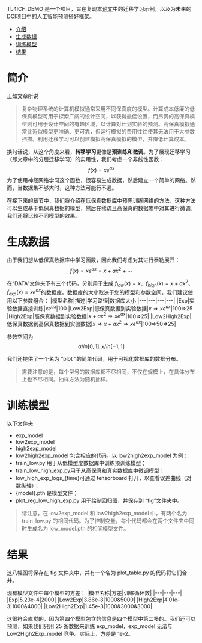 TL4ICF_DEMO 是一个项目，旨在复现本[论文](https://ieeexplore.ieee.org/document/8932676?arnumber=8932676)中的迁移学习示例，以及为未来的DCI项目中的人工智能预测搭好框架。

- [介绍](#introduction)
- [生成数据](#生成数据)
- [训练模型](#训练模型)
- [结果](#result)


# 简介 
正如文章所说

> 复杂物理系统的计算机模拟通常采用不同保真度的模型。计算成本低廉的低保真模型可用于探索广阔的设计空间，以获得最佳设置，而昂贵的高保真模型则可用于设计空间的有趣区域，以计算对计划实验的预测。高保真模拟通常比近似模型更准确、更可靠，但运行模拟的费用往往使其无法用于大参数扫描。利用迁移学习可以创建模拟高保真模拟的模型，并降低计算成本。

换句话说，从这个角度来看，**转移学习**更像是**预训练和微调**。为了展现迁移学习（即文章中的分层迁移学习）的实用性，我们考虑一个非线性函数：
$$f(x)=xe^{ax}$$
为了使用神经网络学习这个函数，很容易生成数据，然后建立一个简单的网络。然而，当数据集不够大时，这种方法可能行不通。

在接下来的章节中，我们将介绍在低保真数据库中预先训练网络的方法，这种方法可以生成基于低保真数据的模型，然后在稀疏且高保真的数据库中对其进行微调。我们还将比较不同模型的效果。

# 生成数据
由于我们想从低保真数据库中学习函数，因此我们考虑对其进行泰勒展开：
$$f(x)=xe^{ax}=x+ax^2+\cdots$$

在“DATA”文件夹下有三个代码，分别用于生成 $f_{low}(x)=x$、$f_{high}(x)=x+ax^2$、$f_{exp}(x)=xe^{ax}$的数据库。数据库的大小取决于您的模型和参数空间，我们建议使用以下参数组合：
|模型名称|描述|学习路径|数据库大小
|---|---|---|---|
|Exp|实验数据直接训练|$xe^{ax}$|100
|Low2Exp|低保真数据到实验数据|$x\Rightarrow xe^{ax}$|100$\Rightarrow$25
|High2Exp|高保真数据到实验数据|$x+ax^2\Rightarrow xe^{ax}$|100$\Rightarrow$25|
|Low2High2Exp|低保真数据到高保真数据到实验数据|$x\Rightarrow x+ax^2\Rightarrow xe^{ax}$|100$\Rightarrow$50$\Rightarrow$25|

参数空间为
$$a/in[0,1],x/in[-1,1]$$

我们还提供了一个名为 “plot ”的简单代码，用于可视化数据库的数据分布。
> 需要注意的是，每个型号的数据库都不尽相同，不仅在规模上，在具体分布上也不尽相同。抽样方法为随机抽样。

# 训练模型
以下文件夹
- exp_model
- low2exp_model
- high2exp_model
- low2high2exp_model
包含相应的代码。以 low2high2exp_model 为例：
- train_low.py 用于从低模型度数据库中训练预训练模型；
- train_low_high_exp.py用于从高保真和真实数据库中微调模型；
- low_high_exp_logs_{time}可通过 tensorboard 打开，以查看误差曲线（对数纵轴）；
- {model}.pth 是模型文件；
- plot_reg_low_high_exp.py 用于绘制回归图，并保存到 “fig”文件夹中。

> 请注意，在 low2exp_model 和 low2high2exp_model 中，有两个名为 train_low.py 的相同代码。为了控制变量，每个代码都会在两个文件夹中同时生成名为 low_model.pth 的相同模型文件。

# 结果
这八幅图将保存在 fig 文件夹中，并有一个名为 plot_table.py 的代码将它们合并。

现有模型文件中每个模型的方差：
|模型名称|方差|训练循环数|
|---|---|---|
|Exp|5.23e-4|2000|
|Low2Exp|3.86e-3|1000&5000|
|High2Exp|4.01e-3|1000&4000|
|Low2High2Exp|1.45e-3|1000&3000&3000|


这很符合直觉的，因为第四个模型包含的信息是四个模型中第二多的。我们还可以预测，如果我们只用 25 条数据来训练 exp_model，exp_model 无法与 Low2High2Exp_model 竞争。实际上，方差是 1e-2。
